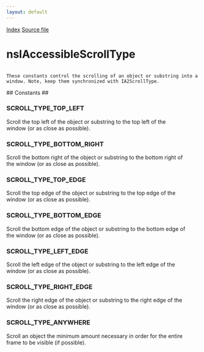 ```yaml
---
layout: default
---
```

<div id='links'><a href="../index.html">Index</a>
<a href="http://dxr.mozilla.org/mozilla-central/source/accessible/interfaces/nsIAccessibleTypes.idl">Source file</a>
</div>

# nsIAccessibleScrollType #
<code>  
These constants control the scrolling of an object or substring into a  
window. Note, keep them synchronized with IA2ScrollType.  
  
</code>
## Constants ##

### SCROLL_TYPE_TOP_LEFT ###
  
Scroll the top left of the object or substring to the top left of the  
window (or as close as possible).  
  

### SCROLL_TYPE_BOTTOM_RIGHT ###
  
Scroll the bottom right of the object or substring to the bottom right of  
the window (or as close as possible).  
  

### SCROLL_TYPE_TOP_EDGE ###
  
Scroll the top edge of the object or substring to the top edge of the  
window (or as close as possible).  
  

### SCROLL_TYPE_BOTTOM_EDGE ###
  
Scroll the bottom edge of the object or substring to the bottom edge of  
the window (or as close as possible).  
  

### SCROLL_TYPE_LEFT_EDGE ###
  
Scroll the left edge of the object or substring to the left edge of the  
window (or as close as possible).  
  

### SCROLL_TYPE_RIGHT_EDGE ###
  
Scroll the right edge of the object or substring to the right edge of the  
window (or as close as possible).  
  

### SCROLL_TYPE_ANYWHERE ###
  
Scroll an object the minimum amount necessary in order for the entire  
frame to be visible (if possible).  
  
